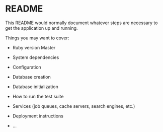 # README

This README would normally document whatever steps are necessary to get the
application up and running.

Things you may want to cover:

* Ruby version Master

* System dependencies

* Configuration

* Database creation

* Database initialization

* How to run the test suite

* Services (job queues, cache servers, search engines, etc.)

* Deployment instructions

* ...
